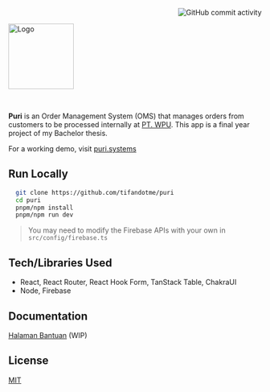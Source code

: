 <p align="right">
  <picture>
    <img
      alt="GitHub commit activity"
      src="https://img.shields.io/github/commit-activity/m/tifandotme/puri"
    />
  </picture>
</p>
<p align="left">
  <picture>
    <img
      alt="Logo"
      src="https://raw.githubusercontent.com/tifandotme/puri/master/src/assets/logo.png"
      width="130px"
    />
  </picture>
</p>
<br/>

**Puri** is an Order Management System (OMS) that manages orders from customers to be processed internally at [PT. WPU](http://ptwpu.com). This app is a final year project of my Bachelor thesis.

For a working demo, visit [puri.systems](https://puri.systems)

<!--
puri.systems expires on Sunday 4th of February 2024

[puri-systems.web.app](https://puri-systems.web.app) 
-->

## Run Locally

```bash
  git clone https://github.com/tifandotme/puri
  cd puri
  pnpm/npm install
  pnpm/npm run dev
```

> You may need to modify the Firebase APIs with your own in `src/config/firebase.ts`

## Tech/Libraries Used

- React, React Router, React Hook Form, TanStack Table, ChakraUI
- Node, Firebase

## Documentation

[Halaman Bantuan](https://puri.systems/help) (WIP)

## License

[MIT](https://github.com/tifandotme/puri/blob/master/LICENSE/)
